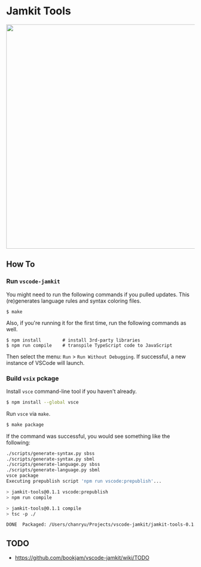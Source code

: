 # Jamkit Tools

<img src="https://user-images.githubusercontent.com/1925108/212315307-d1e3e715-9a3d-48d8-b1e8-b8fe117bdf12.gif" width="600" />

## How To

### Run `vscode-jamkit`

You might need to run the following commands if you pulled updates. This (re)generates language rules and syntax coloring files.
```
$ make
```

Also, if you're running it for the first time, run the following commands as well.
```
$ npm install        # install 3rd-party libraries
$ npm run compile    # transpile TypeScript code to JavaScript
```

Then select the menu: `Run` > `Run Without Debugging`. If successful, a new instance of VSCode will launch.

### Build `vsix` pckage

Install `vsce` command-line tool if you haven't already.
```zsh
$ npm install --global vsce
```
Run `vsce` via `make`.
```zsh
$ make package
```

If the command was successful, you would see something like the following:
```zsh
./scripts/generate-syntax.py sbss
./scripts/generate-syntax.py sbml
./scripts/generate-language.py sbss
./scripts/generate-language.py sbml
vsce package
Executing prepublish script 'npm run vscode:prepublish'...

> jamkit-tools@0.1.1 vscode:prepublish
> npm run compile

> jamkit-tools@0.1.1 compile
> tsc -p ./

DONE  Packaged: /Users/chanryu/Projects/vscode-jamkit/jamkit-tools-0.1.1.vsix (69 files, 55.91KB)
```

## TODO

- https://github.com/bookjam/vscode-jamkit/wiki/TODO

